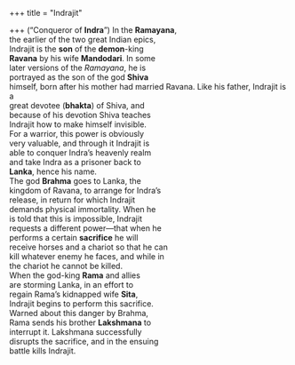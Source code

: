 +++
title = "Indrajit"

+++
(“Conqueror of **Indra**”) In the **Ramayana**,  
the earlier of the two great Indian epics,  
Indrajit is the **son** of the **demon**-king  
**Ravana** by his wife **Mandodari**. In some  
later versions of the *Ramayana*, he is  
portrayed as the son of the god **Shiva**  
himself, born after his mother had married Ravana. Like his father, Indrajit is a  
great devotee (**bhakta**) of Shiva, and  
because of his devotion Shiva teaches  
Indrajit how to make himself invisible.  
For a warrior, this power is obviously  
very valuable, and through it Indrajit is  
able to conquer Indra’s heavenly realm  
and take Indra as a prisoner back to  
**Lanka**, hence his name.  
The god **Brahma** goes to Lanka, the  
kingdom of Ravana, to arrange for Indra’s  
release, in return for which Indrajit  
demands physical immortality. When he  
is told that this is impossible, Indrajit  
requests a different power—that when he  
performs a certain **sacrifice** he will  
receive horses and a chariot so that he can  
kill whatever enemy he faces, and while in  
the chariot he cannot be killed.  
When the god-king **Rama** and allies  
are storming Lanka, in an effort to  
regain Rama’s kidnapped wife **Sita**,  
Indrajit begins to perform this sacrifice.  
Warned about this danger by Brahma,  
Rama sends his brother **Lakshmana** to  
interrupt it. Lakshmana successfully  
disrupts the sacrifice, and in the ensuing  
battle kills Indrajit.